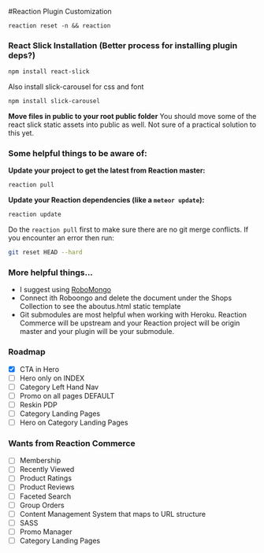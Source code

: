 #Reaction Plugin Customization

```ssh
reaction reset -n && reaction
```

### React Slick Installation (Better process for installing plugin deps?)

```bash
npm install react-slick
```

Also install slick-carousel for css and font

```bash
npm install slick-carousel
```

**Move files in public to your root public folder**
You should move some of the react slick static assets into public as well. Not sure of a practical solution to this yet.

### Some helpful things to be aware of:

**Update your project to get the latest from Reaction master:**
```bash
reaction pull
```


**Update your Reaction dependencies (like a ```meteor update```):**
```bash
reaction update
```

Do the ```reaction pull``` first to make sure there are no git merge conflicts. If you encounter an error then run:
```bash
git reset HEAD --hard
```

### More helpful things...

* I suggest using [RoboMongo](https://robomongo.org) 
* Connect ith Roboongo and delete the <blank> document under the Shops Collection to see the aboutus.html static template
* Git submodules are most helpful when working with Heroku. Reaction Commerce will be upstream and your Reaction project will be origin master and your plugin will be your submodule.






### Roadmap
- [x] CTA in Hero
- [ ] Hero only on INDEX
- [ ] Category Left Hand Nav
- [ ] Promo on all pages DEFAULT
- [ ] Reskin PDP
- [ ] Category Landing Pages
- [ ] Hero on Category Landing Pages

### Wants from Reaction Commerce
- [ ] Membership
- [ ] Recently Viewed
- [ ] Product Ratings
- [ ] Product Reviews
- [ ] Faceted Search
- [ ] Group Orders
- [ ] Content Management System that maps to URL structure
- [ ] SASS
- [ ] Promo Manager
- [ ] Category Landing Pages